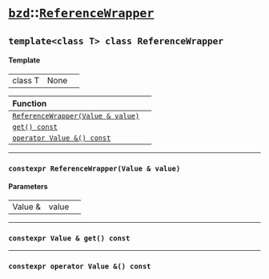 # [`bzd`](../../index.md)::[`ReferenceWrapper`](../index.md)

## `template<class T> class ReferenceWrapper`

#### Template
||||
|---:|:---|:---|
|class T|None||

|Function||
|:---|:---|
|[`ReferenceWrapper(Value & value)`](./index.md)||
|[`get() const`](./index.md)||
|[`operator Value &() const`](./index.md)||
------
### `constexpr ReferenceWrapper(Value & value)`

#### Parameters
||||
|---:|:---|:---|
|Value &|value||
------
### `constexpr Value & get() const`

------
### `constexpr operator Value &() const`

